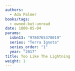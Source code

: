 ```yaml
---
authors:
  - Ada Palmer
books/tags:
  - owned-but-unread
date: 1800-05-04
params:
  isbn13: "9780765378019"
  series: "Terra Ignota"
  series_order: "1"
  year: "2017"
title: Too Like The Lightning
weight: 1
---
```


<!--more-->
